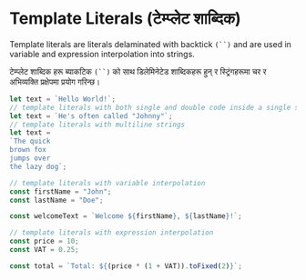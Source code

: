 # Template Literals (टेम्प्लेट शाब्दिक)

Template literals are literals delaminated with backtick `(``)` and are used in variable and expression interpolation into strings.&#x20;

टेम्प्लेट शाब्दिक हरू ब्याकटिक `(``)` को साथ डिलेमिनेटेड शाब्दिकहरू हुन् र स्ट्रिंगहरूमा चर र अभिव्यक्ति प्रक्षेपमा प्रयोग गरिन्छ।

```javascript
let text = `Hello World!`;
// template literals with both single and double code inside a single string
let text = `He's often called "Johnny"`;
// template literals with multiline strings
let text =
`The quick
brown fox
jumps over
the lazy dog`;

// template literals with variable interpolation
const firstName = "John";
const lastName = "Doe";

const welcomeText = `Welcome ${firstName}, ${lastName}!`;

// template literals with expression interpolation
const price = 10;
const VAT = 0.25;

const total = `Total: ${(price * (1 + VAT)).toFixed(2)}`;
```

&#x20;
